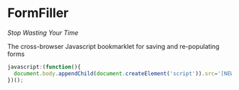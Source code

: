 FormFiller
==========

_Stop Wasting Your Time_

The cross-browser Javascript bookmarklet for saving and re-populating forms

```javascript
javascript:(function(){
  document.body.appendChild(document.createElement('script')).src='[NEW_RAW_URL](https://github.com/NC-HHAS/FormFiller/blob/master/src/FormFiller.js)https://github.com/NC-HHAS/FormFiller/blob/master/src/FormFiller.js';
})();
```

